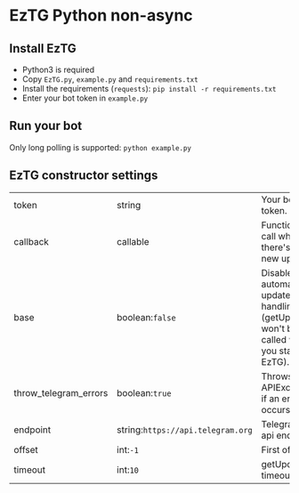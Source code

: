 # EzTG Python non-async

## Install EzTG
- Python3 is required
- Copy `EzTG.py`, `example.py` and `requirements.txt`
- Install the requirements (`requests`): `pip install -r requirements.txt`
- Enter your bot token in `example.py`

## Run your bot
Only long polling is supported: `python example.py`

## EzTG constructor settings
|                       	|                                 	|                                                                                     	|
|-----------------------	|---------------------------------	|-------------------------------------------------------------------------------------	|
| token                 	| string                          	| Your bot token.                                                                     	|
| callback              	| callable                        	| Function to call when there's a new update.                                         	|
| base                  	| boolean:`false`                   	| Disable automatic update handling (getUpdates won't be called when you start EzTG). 	|
| throw_telegram_errors 	| boolean:`true`                    	| Throws an APIException if an error occurs.                                          	|
| endpoint              	| string:`https://api.telegram.org` 	| Telegram bot api endpoint.                                                          	|
| offset                	| int:`-1`                          	| First offset.                                                                       	|
| timeout               	| int:`10`                          	| getUpdates timeout.                                                                 	|